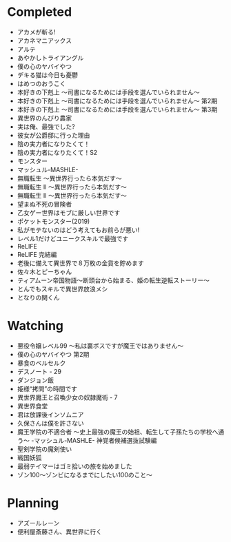 # Completed

- アカメが斬る!
- アカネマニアックス
- アルテ
- あやかしトライアングル
- 僕の心のヤバイやつ
- デキる猫は今日も憂鬱
- はめつのおうこく
- 本好きの下剋上 ～司書になるためには手段を選んでいられません～
- 本好きの下剋上 ～司書になるためには手段を選んでいられません～ 第2期
- 本好きの下剋上 ～司書になるためには手段を選んでいられません～ 第3期
- 異世界のんびり農家
- 実は俺、最強でした?
- 彼女が公爵邸に行った理由
- 陰の実力者になりたくて！
- 陰の実力者になりたくて！S2
- モンスター
- マッシュル-MASHLE-
- 無職転生 ～異世界行ったら本気だす～
- 無職転生 II ～異世界行ったら本気だす～
- 無職転生 II ～異世界行ったら本気だす～
- 望まぬ不死の冒険者
- 乙女ゲー世界はモブに厳しい世界です
- ポケットモンスター(2019)
- 私がモテないのはどう考えてもお前らが悪い!
- レベル1だけどユニークスキルで最強です
- ReLIFE
- ReLIFE 完結編
- 老後に備えて異世界で８万枚の金貨を貯めます
- 佐々木とピーちゃん
- ティアムーン帝国物語～断頭台から始まる、姫の転生逆転ストーリー～
- とんでもスキルで異世界放浪メシ
- となりの関くん

# Watching

- 悪役令嬢レベル99 ～私は裏ボスですが魔王ではありません～
- 僕の心のヤバイやつ 第2期
- 暴食のベルセルク
- デスノート - 29
- ダンジョン飯
- 姫様“拷問”の時間です
- 異世界魔王と召喚少女の奴隷魔術 - 7
- 異世界食堂
- 君は放課後インソムニア
- 久保さんは僕を許さない
- 魔王学院の不適合者 ～史上最強の魔王の始祖、転生して子孫たちの学校へ通う～
-マッシュル-MASHLE- 神覚者候補選抜試験編
- 聖剣学院の魔剣使い
- 戦国妖狐
- 最弱テイマーはゴミ拾いの旅を始めました
- ゾン100～ゾンビになるまでにしたい100のこと～

# Planning

- アズールレーン
- 便利屋斎藤さん、異世界に行く

<!-- Tokyo ghoul, tomochan is a girl, love election and cholate, raising a nation out of debt, mushishi zoku shou, witch and the beast -->
<!-- put domestic girlfriend and sachi iro no one in manga-->
<!-- https://animepahe.ru/anime/b0989d7b-cd24-95a2-4950-5f83778b0490 -->


